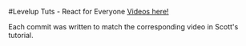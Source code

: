 #Levelup Tuts - React for Everyone
[Videos here!](https://www.youtube.com/playlist?list=PLLnpHn493BHFfs3Uj5tvx17mXk4B4ws4p)

Each commit was written to match the corresponding video in Scott's tutorial.
